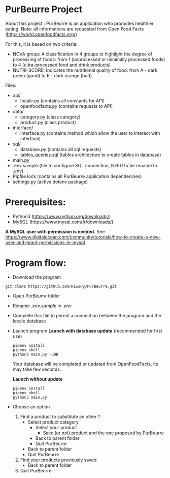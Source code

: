 # PurBeurre Project

About this project :
PurBeurre is an application who promotes healthier eating.
Note: all informations are requested from Open Food Facts (https://world.openfoodfacts.org/)

For this, it is based on two criteria:
* NOVA group: A classification in 4 groups to highlight the degree of processing of foods:
    from 1 (unprocessed or minimally processed foods) to 4 (ultra-processed food and drink products)
* NUTRI-SCORE: Indicates the nutritional quality of food:
    from A - dark green (good) to E - dark orange (bad)


Files:
- api/
    - locale.py (contains all constants for API)
    - openfoodfacts.py (contains requests to API)
- data/
    - category.py (class category)
    - product.py (class product)
- interface/
    - interface.py (contains method which allow the user to interact with interface)
- sql/
    - database.py (contains all sql requests)
    - tables_queries.sql (tables architecture to create tables in database)
- main.py
- .env.sample (file to configure SQL connection, NEED to be rename to .env)
- Pipfile.lock (contains all PurBeurre application dependencies)
- settings.py (active dotenv package)



# Prerequisites:
* Python3 (https://www.python.org/downloads/)
* MySQL (https://www.mysql.com/fr/downloads/)

__A MySQL user with permission is needed.__
See https://www.digitalocean.com/community/tutorials/how-to-create-a-new-user-and-grant-permissions-in-mysql


# Program flow:
* Download the program
```
git clone https://github.com/RiwsPy/PurBeurre.git
```
* Open _PurBeurre_ folder
* Rename _.env.sample_ in _.env_
* Complete this file to permit a connection between the program and the locale database
* Launch program
    __Launch with database update__ (recommended for first use)
    ```
    pipenv install
    pipenv shell
    python3 main.py -uDB
    ```
    Your database will be completed or updated from OpenFoodFacts, its may take few seconds.

    __Launch without update__
    ```
    pipenv install
    pipenv shell
    python3 main.py
    ```
* Choose an option
    1. Find a product to substitute an other ?
        * Select product category
            * Select your product
                * Save (or not) product and the one proposed by PurBeurre
            * Back to parent folder
            * Quit PurBeurre
        * Back to parent folder
        * Quit PurBeurre
    2. Find your products previously saved
        * Back to parent folder
    3. Quit PurBeurre